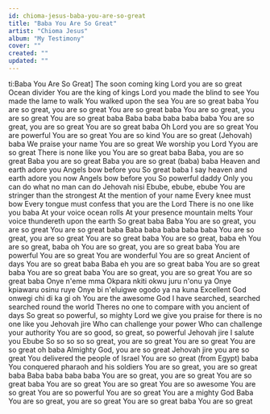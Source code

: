 ```yaml
---
id: chioma-jesus-baba-you-are-so-great
title: "Baba You Are So Great"
artist: "Chioma Jesus"
album: "My Testimony"
cover: ""
created: ""
updated: ""
---
```


ti:Baba You Are So Great]
The soon coming king
Lord you are so great
Ocean divider
You are the king of kings
Lord you made the blind to see
You made the lame to walk
You walked upon the sea
You are so great baba
You are so great, you are so great
You are so great baba
You are so great, you are so great
You are so great baba
Baba baba baba baba baba
You are so great, you are so great
You are so great baba
Oh Lord you are so great
You are powerful
You are so great
You are so kind
You are so great (Jehovah) baba
We praise your name
You are so great
We worship you Lord
Yyou are so great
There is none like you
You are so great baba
Baba, you are so great
Baba you are so great
Baba you are so great (baba) baba
Heaven and earth adore you
Angels bow before you
So great baba
I say heaven and earth adore you now
Angels bow before you
So powerful daddy
Only you can do what no man can do
Jehovah nisi
Ebube, ebube, ebube
You are stringer than the strongest
At the mention of your name
Every knee must bow
Every tongue must confess that you are the Lord
There is no one like you baba
At your voice ocean rolls
At your presence mountain melts
Your voice thundereth upon the earth
So great baba
Baba
You are so great, you are so great
You are so great baba
Baba baba baba baba baba
You are so great, you are so great
You are so great baba
You are so great, baba eh
You are so great, baba oh
You are so great, you are so great baba
You are powerful
You are so great
You are wonderful
You are so great
Ancient of days
You are so great baba
Baba eh you are so great baba
You are so great baba
You are so great baba
You are so great, you are so great
You are so great baba
Onye n'eme mma
Okpara nkiti okwu juru n'onu ya
Onye kpiawaru osinu ruye
Onye bi n'eluigwe ogodo ya na kuna
Excellent God onwegi chi di ka gi oh
You are the awesome God
I have searched, searched searched round the world
Theres no one to compare with you ancient of days
So great so powerful, so mighty
Lord we give you praise for there is no one like you
Jehovah jire
Who can challenge your power
Who can challenge your authority
You are so good, so great, so powerful
Jehovah jire I salute you
Ebube
So so so so  so great, you are so great
You are so great
You are so great oh baba
Almighty God, you are so great
Jehovah jire you are so great
You delivered the people of Israel
You are so great (from Egypt) baba
You conquered pharaoh and his soldiers
You are so great, you are so great baba
Baba baba baba baba
You are so great, you are so great
You are so great baba
You are so great
You are so great
You are so awesome
You are so great
You are so powerful
You are so great
You are a mighty God
Baba
You are so great, you are so great
You are so great baba
You are so great